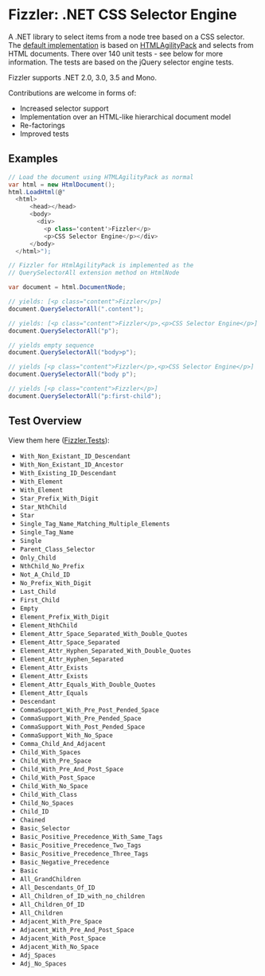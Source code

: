 # Fizzler: .NET CSS Selector Engine

A .NET library to select items from a node tree based on a CSS selector.
The [default implementation][fizzhap] is based on [HTMLAgilityPack][hap] and
selects from HTML documents. There over 140 unit tests - see below for more
information. The tests are based on the jQuery selector engine tests.

Fizzler supports .NET 2.0, 3.0, 3.5 and Mono.

Contributions are welcome in forms of:

  * Increased selector support
  * Implementation over an HTML-like hierarchical document model
  * Re-factorings
  * Improved tests

## Examples

```c#
// Load the document using HTMLAgilityPack as normal
var html = new HtmlDocument();
html.LoadHtml(@"
  <html>
      <head></head>
      <body>
        <div>
          <p class='content'>Fizzler</p>
          <p>CSS Selector Engine</p></div>
      </body>
  </html>");

// Fizzler for HtmlAgilityPack is implemented as the 
// QuerySelectorAll extension method on HtmlNode

var document = html.DocumentNode;

// yields: [<p class="content">Fizzler</p>]
document.QuerySelectorAll(".content"); 

// yields: [<p class="content">Fizzler</p>,<p>CSS Selector Engine</p>]
document.QuerySelectorAll("p");

// yields empty sequence
document.QuerySelectorAll("body>p");

// yields [<p class="content">Fizzler</p>,<p>CSS Selector Engine</p>]
document.QuerySelectorAll("body p");

// yields [<p class="content">Fizzler</p>]
document.QuerySelectorAll("p:first-child");
```

## Test Overview

View them here ([Fizzler.Tests][tests]):

  * `With_Non_Existant_ID_Descendant`
  * `With_Non_Existant_ID_Ancestor`
  * `With_Existing_ID_Descendant`
  * `With_Element`
  * `With_Element`
  * `Star_Prefix_With_Digit`
  * `Star_NthChild`
  * `Star`
  * `Single_Tag_Name_Matching_Multiple_Elements`
  * `Single_Tag_Name`
  * `Single`
  * `Parent_Class_Selector`
  * `Only_Child`
  * `NthChild_No_Prefix`
  * `Not_A_Child_ID`
  * `No_Prefix_With_Digit	`
  * `Last_Child`
  * `First_Child	`
  * `Empty`
  * `Element_Prefix_With_Digit`
  * `Element_NthChild	`
  * `Element_Attr_Space_Separated_With_Double_Quotes		`
  * `Element_Attr_Space_Separated	`
  * `Element_Attr_Hyphen_Separated_With_Double_Quotes	`
  * `Element_Attr_Hyphen_Separated`
  * `Element_Attr_Exists	`
  * `Element_Attr_Exists	`
  * `Element_Attr_Equals_With_Double_Quotes	`
  * `Element_Attr_Equals	`
  * `Descendant	`
  * `CommaSupport_With_Pre_Post_Pended_Space	`
  * `CommaSupport_With_Pre_Pended_Space`
  * `CommaSupport_With_Post_Pended_Space`
  * `CommaSupport_With_No_Space`
  * `Comma_Child_And_Adjacent	`
  * `Child_With_Spaces`
  * `Child_With_Pre_Space	`
  * `Child_With_Pre_And_Post_Space`
  * `Child_With_Post_Space`
  * `Child_With_No_Space	`
  * `Child_With_Class	`
  * `Child_No_Spaces	`
  * `Child_ID	`
  * `Chained	`
  * `Basic_Selector`
  * `Basic_Positive_Precedence_With_Same_Tags	`
  * `Basic_Positive_Precedence_Two_Tags`
  * `Basic_Positive_Precedence_Three_Tags	`
  * `Basic_Negative_Precedence`
  * `Basic	`
  * `All_GrandChildren`
  * `All_Descendants_Of_ID`
  * `All_Children_of_ID_with_no_children	`
  * `All_Children_Of_ID`
  * `All_Children	`
  * `Adjacent_With_Pre_Space	`
  * `Adjacent_With_Pre_And_Post_Space	`
  * `Adjacent_With_Post_Space	`
  * `Adjacent_With_No_Space	`
  * `Adj_Spaces`
  * `Adj_No_Spaces`

  [fizzhap]: http://www.nuget.org/packages/Fizzler.Systems.HtmlAgilityPack/
  [hap]: http://html-agility-pack.net/
  [tests]: https://github.com/atifaziz/Fizzler/tree/master/src/Fizzler.Tests